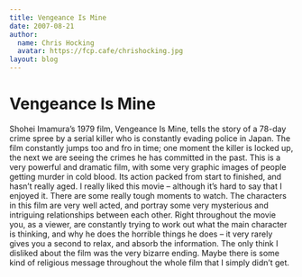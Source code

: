 ```yaml
---
title: Vengeance Is Mine
date: 2007-08-21
author:
  name: Chris Hocking
  avatar: https://fcp.cafe/chrishocking.jpg
layout: blog
---
```

# Vengeance Is Mine

Shohei Imamura’s 1979 film, Vengeance Is Mine, tells the story of a 78-day crime spree by a serial killer who is constantly evading police in Japan. The film constantly jumps too and fro in time; one moment the killer is locked up, the next we are seeing the crimes he has committed in the past. This is a very powerful and dramatic film, with some very graphic images of people getting murder in cold blood. Its action packed from start to finished, and hasn’t really aged. I really liked this movie – although it’s hard to say that I enjoyed it. There are some really tough moments to watch. The characters in this film are very well acted, and portray some very mysterious and intriguing relationships between each other. Right throughout the movie you, as a viewer, are constantly trying to work out what the main character is thinking, and why he does the horrible things he does – it very rarely gives you a second to relax, and absorb the information. The only think I disliked about the film was the very bizarre ending. Maybe there is some kind of religious message throughout the whole film that I simply didn’t get.